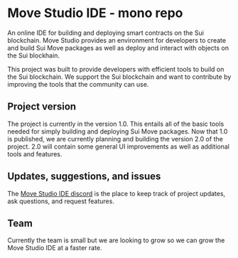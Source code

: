 # Move Studio IDE - mono repo
An online IDE for building and deploying smart contracts on the Sui blockchain. Move Studio provides an environment for developers to create and build Sui Move packages as well as deploy and interact with objects on the Sui blockhain. 

This project was built to provide developers with efficient tools to build on the Sui blockchain. We support the Sui blockchain and want to contribute by improving the tools that the community can use. 

## Project version
The project is currently in the version 1.0. This entails all of the basic tools needed for simply building and deploying Sui Move packages. Now that 1.0 is published, we are currently planning and building the version 2.0 of the project. 2.0 will contain some general UI improvements as well as additional tools and features. 

## Updates, suggestions, and issues
The [Move Studio IDE discord](https://discord.gg/ep2MXBf9wy) is the place to keep track of project updates, ask questions, and request features. 

## Team
Currently the team is small but we are looking to grow so we can grow the Move Studio IDE at a faster rate. 
